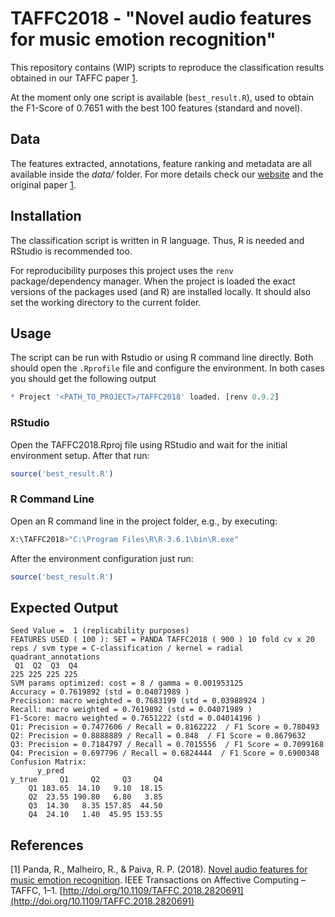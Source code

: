# TAFFC2018 - "Novel audio features for music emotion recognition"

This repository contains (WIP) scripts to reproduce the classification results obtained in our TAFFC paper [1](#references).

At the moment only one script is available (`best_result.R`), used to obtain the F1-Score of 0.7651 with the best 100 features (standard and novel). 

## Data
The features extracted, annotations, feature ranking and metadata are all available inside the *data/* folder. For more details check our [website](http://mir.dei.uc.pt) and the original paper [1](#references).

## Installation

The classification script is written in R language. Thus, R is needed and RStudio is recommended too.

For reproducibility purposes this project uses the `renv` package/dependency manager. When the project is loaded the exact versions of the packages used (and R) are installed locally. It should also set the working directory to the current folder.


## Usage

The script can be run with Rstudio or using R command line directly. Both should open the `.Rprofile` file and configure the environment. In both cases you should get the following output
```r
* Project '<PATH_TO_PROJECT>/TAFFC2018' loaded. [renv 0.9.2]
```

### RStudio
Open the TAFFC2018.Rproj file using RStudio and wait for the initial environment setup. After that run:
```r
source('best_result.R')
``` 

### R Command Line
Open an R command line in the project folder, e.g., by executing:
```bash
X:\TAFFC2018>"C:\Program Files\R\R-3.6.1\bin\R.exe"
```

After the environment configuration just run:
```r
source('best_result.R')
```

## Expected Output

```plaintext
Seed Value =  1 (replicability purposes)
FEATURES USED ( 100 ): SET = PANDA TAFFC2018 ( 900 ) 10 fold cv x 20 reps / svm type = C-classification / kernel = radial 
quadrant_annotations
 Q1  Q2  Q3  Q4 
225 225 225 225 
SVM params optimized: cost = 8 / gamma = 0.001953125 
Accuracy = 0.7619892 (std = 0.04071989 )
Precision: macro weighted = 0.7683199 (std = 0.03988924 )
Recall: macro weighted = 0.7619892 (std = 0.04071989 )
F1-Score: macro weighted = 0.7651222 (std = 0.04014196 )
Q1: Precision = 0.7477606 / Recall = 0.8162222  / F1 Score = 0.780493 
Q2: Precision = 0.8888889 / Recall = 0.848  / F1 Score = 0.8679632 
Q3: Precision = 0.7184797 / Recall = 0.7015556  / F1 Score = 0.7099168 
Q4: Precision = 0.697796 / Recall = 0.6824444  / F1 Score = 0.6900348 
Confusion Matrix: 
      y_pred
y_true     Q1     Q2     Q3     Q4
    Q1 183.65  14.10   9.10  18.15
    Q2  23.55 190.80   6.80   3.85
    Q3  14.30   8.35 157.85  44.50
    Q4  24.10   1.40  45.95 153.55
```


## References
[1] Panda, R., Malheiro, R., & Paiva, R. P. (2018). [Novel audio features for music emotion recognition](http://mir.dei.uc.pt/pdf/Journals/MOODetector/TAFFC_2018_Panda.pdf). IEEE Transactions on Affective Computing – TAFFC, 1–1. [http://doi.org/10.1109/TAFFC.2018.2820691](http://doi.org/10.1109/TAFFC.2018.2820691)
